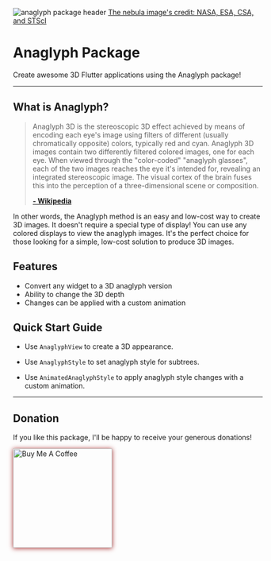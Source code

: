 ![anaglyph package header](https://user-images.githubusercontent.com/61120718/212234454-8b3105ba-66bc-4bc3-a539-1907417a1cf4.png)
[The nebula image's credit: NASA, ESA, CSA, and STScI](https://www.nasa.gov/image-feature/goddard/2022/nasa-s-webb-reveals-cosmic-cliffs-glittering-landscape-of-star-birth)      

# Anaglyph Package

Create awesome 3D Flutter applications using the Anaglyph package!

-------

## What is Anaglyph?

> Anaglyph 3D is the stereoscopic 3D effect achieved by means of encoding each eye's image using filters of different (usually chromatically opposite) colors, typically red and cyan. Anaglyph 3D images contain two differently filtered colored images, one for each eye. When viewed through the "color-coded" "anaglyph glasses", each of the two images reaches the eye it's intended for, revealing an integrated stereoscopic image. The visual cortex of the brain fuses this into the perception of a three-dimensional scene or composition.
> 
> [**\- Wikipedia**](https://en.wikipedia.org/wiki/Anaglyph_3D)

In other words, the Anaglyph method is an easy and low-cost way to create 3D images. It doesn't require a special type of display! You can use any colored displays to view the anaglyph images. It's the perfect choice for those looking for a simple, low-cost solution to produce 3D images.   

## Features

- Convert any widget to a 3D anaglyph version
- Ability to change the 3D depth
- Changes can be applied with a custom animation

## Quick Start Guide

- Use `AnaglyphView` to create a 3D appearance.      
   
- Use `AnaglyphStyle` to set anaglyph style for subtrees.     
    
- Use `AnimatedAnaglyphStyle` to apply anaglyph style changes with a custom animation.      
     
-------

## Donation

If you like this package, I'll be happy to receive your generous donations!     

<a href="https://www.buymeacoffee.com/amirmsh" target="_blank"><img src="https://cdn.buymeacoffee.com/buttons/default-orange.png" alt="Buy Me A Coffee" style="box-shadow: 0px 1px 9px brown" height="auto" width="200"></a>

<!-- [!["Buy Me A Coffee"](https://cdn.buymeacoffee.com/buttons/default-orange.png)](https://www.buymeacoffee.com/amirmsh) -->